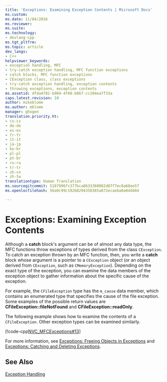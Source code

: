 ```yaml
---
title: 'Exceptions: Examining Exception Contents | Microsoft Docs'
ms.custom: 
ms.date: 11/04/2016
ms.reviewer: 
ms.suite: 
ms.technology:
- devlang-cpp
ms.tgt_pltfrm: 
ms.topic: article
dev_langs:
- C++
helpviewer_keywords:
- exception handling, MFC
- try-catch exception handling, MFC function exceptions
- catch blocks, MFC function exceptions
- CException class, class exceptions
- try-catch exception handling, exception contents
- throwing exceptions, exception contents
ms.assetid: dfda4782-b969-4f60-b867-cc204ea7f33a
caps.latest.revision: 10
author: mikeblome
ms.author: mblome
manager: ghogen
translation.priority.ht:
- cs-cz
- de-de
- es-es
- fr-fr
- it-it
- ja-jp
- ko-kr
- pl-pl
- pt-br
- ru-ru
- tr-tr
- zh-cn
- zh-tw
translationtype: Human Translation
ms.sourcegitcommit: 5187996fc377bca8633360082d07f7ec8a68ee57
ms.openlocfilehash: 56a0c99c192b8294358365a872ecaeba0a0dd484

---
```

# Exceptions: Examining Exception Contents
Although a **catch** block's argument can be of almost any data type, the MFC functions throw exceptions of types derived from the class `CException`. To catch an exception thrown by an MFC function, then, you write a **catch** block whose argument is a pointer to a `CException` object (or an object derived from `CException`, such as `CMemoryException`). Depending on the exact type of the exception, you can examine the data members of the exception object to gather information about the specific cause of the exception.  
  
 For example, the `CFileException` type has the `m_cause` data member, which contains an enumerated type that specifies the cause of the file exception. Some examples of the possible return values are **CFileException::fileNotFound** and **CFileException::readOnly**.  
  
 The following example shows how to examine the contents of a `CFileException`. Other exception types can be examined similarly.  
  
 [!code-cpp[NVC_MFCExceptions#13](../mfc/codesnippet/cpp/exceptions-examining-exception-contents_1.cpp)]  
  
 For more information, see [Exceptions: Freeing Objects in Exceptions](../mfc/exceptions-freeing-objects-in-exceptions.md) and [Exceptions: Catching and Deleting Exceptions](../mfc/exceptions-catching-and-deleting-exceptions.md).  
  
## See Also  
 [Exception Handling](../mfc/exception-handling-in-mfc.md)




<!--HONumber=Jan17_HO1-->


